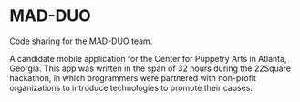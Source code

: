 MAD-DUO
=======

Code sharing for the MAD-DUO team.

A candidate mobile application for the Center for Puppetry Arts in Atlanta, Georgia.  This app was written in the span of 32 hours during the 22Square hackathon, in which programmers were partnered with non-profit organizations to introduce technologies to promote their causes.
